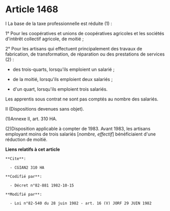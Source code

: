 # Article 1468

I  La base de la taxe professionnelle est réduite (1) :

1° Pour les coopératives et unions de coopératives agricoles et les sociétés d'intêrêt collectif agricole, de moitié ;

2° Pour les artisans qui effectuent principalement des travaux de fabrication, de transformation, de réparation ou des
prestations de services (2) :

- des trois-quarts, lorsqu'ils emploient un salarié ;

- de la moitié, lorsqu'ils emploient deux salariés ;

- d'un quart, lorsqu'ils emploient trois salariés.

Les apprentis sous contrat ne sont pas comptés au nombre des salariés.

II  (Dispositions devenues sans objet).

(1)Annexe II, art. 310 HA.

(2)Disposition applicable à compter de 1983. Avant 1983, les artisans employant moins de trois salariés [*nombre, effectif*]
bénéficiaient d'une réduction de moitié.

**Liens relatifs à cet article**

	**Cite**:

	  - CGIAN2 310 HA

	**Codifié par**:

	  - Décret n°82-881 1982-10-15

	**Modifié par**:

	  - Loi n°82-540 du 28 juin 1982 - art. 16 (V) JORF 29 JUIN 1982

